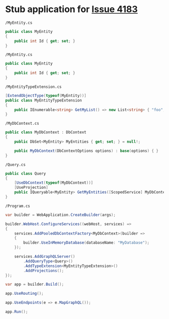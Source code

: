 # Stub application for [Issue 4183](https://github.com/ChilliCream/hotchocolate/issues/4183)

`/MyEntity.cs`
``` csharp
public class MyEntity
{
    public int Id { get; set; }
}
```

`/MyEntity.cs`
``` csharp
public class MyEntity
{
    public int Id { get; set; }
}
```

`/MyEntityTypeExtension.cs`
``` csharp
[ExtendObjectType(typeof(MyEntity))]
public class MyEntityTypeExtension
{
    public IEnumerable<string> GetMyList() => new List<string> { "foo", "bar" };
}
```

`/MyDbContext.cs`
``` csharp
public class MyDbContext : DbContext
{
    public DbSet<MyEntity> MyEntities { get; set; } = null!;

    public MyDbContext(DbContextOptions options) : base(options) { }
}
```

`/Query.cs`
``` csharp
public class Query
{
    [UseDbContext(typeof(MyDbContext))]
    [UseProjection]
    public IQueryable<MyEntity> GetMyEntities([ScopedService] MyDbContext dbContext) => dbContext.MyEntities;
}
```

`/Program.cs`
``` csharp
var builder = WebApplication.CreateBuilder(args);

builder.WebHost.ConfigureServices((webHost, services) =>
{
    services.AddPooledDbContextFactory<MyDbContext>(builder =>
    {
        builder.UseInMemoryDatabase(databaseName: "MyDatabase");
    });

    services.AddGraphQLServer()
        .AddQueryType<Query>()
        .AddTypeExtension<MyEntityTypeExtension>()
        .AddProjections();
});

var app = builder.Build();

app.UseRouting();

app.UseEndpoints(e => e.MapGraphQL());

app.Run();
```


